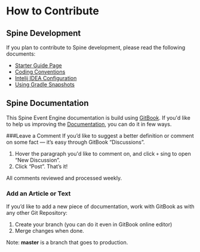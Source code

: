 # How to Contribute

## Spine Development

If you plan to contribute to Spine development, please read the following documents:
* [Starter Guide Page](https://github.com/SpineEventEngine/core-java/wiki/Spine-Developer-Starter-Guide)
* [Coding Conventions](https://github.com/SpineEventEngine/core-java/wiki/Coding-Conventions)
* [Intelij IDEA Configuration](https://github.com/SpineEventEngine/core-java/wiki/IntelliJ-IDEA-Configuration)
* [Using Gradle Snapshots](https://github.com/SpineEventEngine/core-java/wiki/Using-Gradle-Snapshots)

## Spine Documentation 

This Spine Event Engine documentation is build using [GitBook](https://www.gitbook.com/). 
If you'd like to help us improving the [Documentation](https://github.com/SpineEventEngine/documentation), you can do it in few ways.

###Leave a Comment
If you’d like to suggest a better definition or comment on some fact — it’s easy through GitBook “Discussions”. 
1. Hover the paragraph you'd like to comment on, and  click `+` sing to open “New Discussion”.
2. Click “Post”. That’s it!

All comments reviewed and processed weekly.
 

### Add an Article or Text

If you’d like to add a new piece of documentation, work with GitBook as with any other Git Repository:
 1. Create your branch (you can do it even in GitBook online editor)
 2. Merge changes when done.

Note: **master** is a branch that goes to production.

